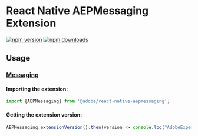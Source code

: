 
# React Native AEPMessaging Extension

[![npm version](https://badge.fury.io/js/%40adobe%2Freact-native-aepmessaging.svg)](https://www.npmjs.com/package/@adobe/react-native-aepmessaging) 
[![npm downloads](https://img.shields.io/npm/dm/@adobe/react-native-aepmessaging)](https://www.npmjs.com/package/@adobe/react-native-aepmessaging)

## Usage

### [Messaging](https://github.com/adobe/aepsdk-messaging-ios#adobe-experience-platform---messaging-extension-for-ios)

#### Importing the extension:
```javascript
import {AEPMessaging} from '@adobe/react-native-aepmessaging';
```

#### Getting the extension version:

```javascript
AEPMessaging.extensionVersion().then(version => console.log("AdobeExperienceSDK: AEPMessaging version: " + version));
```
